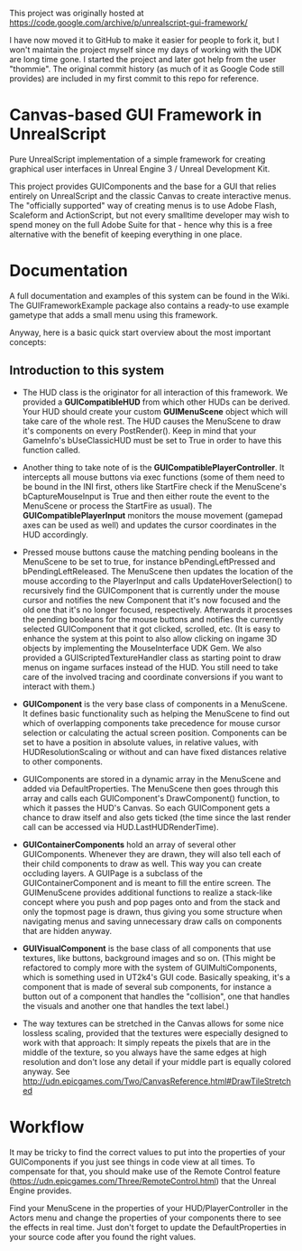This project was originally hosted at https://code.google.com/archive/p/unrealscript-gui-framework/

I have now moved it to GitHub to make it easier for people to fork it, but I won't maintain the project myself since my days of working with the UDK are long time gone. I started the project and later got help from the user "thommie". The original commit history (as much of it as Google Code still provides) are included in my first commit to this repo for reference.

# Canvas-based GUI Framework in UnrealScript
Pure UnrealScript implementation of a simple framework for creating graphical user interfaces in Unreal Engine 3 / Unreal Development Kit.

This project provides GUIComponents and the base for a GUI that relies entirely on UnrealScript and the classic Canvas to create interactive menus. The "officially supported" way of creating menus is to use Adobe Flash, Scaleform and ActionScript, but not every smalltime developer may wish to spend money on the full Adobe Suite for that - hence why this is a free alternative with the benefit of keeping everything in one place.

# Documentation
A full documentation and examples of this system can be found in the Wiki. The GUIFrameworkExample package also contains a ready-to use example gametype that adds a small menu using this framework.

Anyway, here is a basic quick start overview about the most important concepts:

## Introduction to this system

- The HUD class is the originator for all interaction of this framework. We provided a **GUICompatibleHUD** from which other HUDs can be derived. Your HUD should create your custom **GUIMenuScene** object which will take care of the whole rest. The HUD causes the MenuScene to draw it's components on every PostRender(). Keep in mind that your GameInfo's bUseClassicHUD must be set to True in order to have this function called.

- Another thing to take note of is the **GUICompatiblePlayerController**. It intercepts all mouse buttons via exec functions (some of them need to be bound in the INI first, others like StartFire check if the MenuScene's bCaptureMouseInput is True and then either route the event to the MenuScene or process the StartFire as usual). The **GUICompatiblePlayerInput** monitors the mouse movement (gamepad axes can be used as well) and updates the cursor coordinates in the HUD accordingly.

- Pressed mouse buttons cause the matching pending booleans in the MenuScene to be set to true, for instance bPendingLeftPressed and bPendingLeftReleased. The MenuScene then updates the location of the mouse according to the PlayerInput and calls UpdateHoverSelection() to recursively find the GUIComponent that is currently under the mouse cursor and notifies the new Component that it's now focused and the old one that it's no longer focused, respectively. Afterwards it processes the pending booleans for the mouse buttons and notifies the currently selected GUIComponent that it got clicked, scrolled, etc. (It is easy to enhance the system at this point to also allow clicking on ingame 3D objects by implementing the MouseInterface UDK Gem. We also provided a GUIScriptedTextureHandler class as starting point to draw menus on ingame surfaces instead of the HUD. You still need to take care of the involved tracing and coordinate conversions if you want to interact with them.)

- **GUIComponent** is the very base class of components in a MenuScene. It defines basic functionality such as helping the MenuScene to find out which of overlapping components take precedence for mouse cursor selection or calculating the actual screen position. Components can be set to have a position in absolute values, in relative values, with HUDResolutionScaling or without and can have fixed distances relative to other components.

- GUIComponents are stored in a dynamic array in the MenuScene and added via DefaultProperties. The MenuScene then goes through this array and calls each GUIComponent's DrawComponent() function, to which it passes the HUD's Canvas. So each GUIComponent gets a chance to draw itself and also gets ticked (the time since the last render call can be accessed via HUD.LastHUDRenderTime).

- **GUIContainerComponents** hold an array of several other GUIComponents. Whenever they are drawn, they will also tell each of their child components to draw as well. This way you can create occluding layers. A GUIPage is a subclass of the GUIContainerComponent and is meant to fill the entire screen. The GUIMenuScene provides additional functions to realize a stack-like concept where you push and pop pages onto and from the stack and only the topmost page is drawn, thus giving you some structure when navigating menus and saving unnecessary draw calls on components that are hidden anyway.

- **GUIVisualComponent** is the base class of all components that use textures, like buttons, background images and so on. (This might be refactored to comply more with the system of GUIMultiComponents, which is something used in UT2k4's GUI code. Basically speaking, it's a component that is made of several sub components, for instance a button out of a component that handles the "collision", one that handles the visuals and another one that handles the text label.)

- The way textures can be stretched in the Canvas allows for some nice lossless scaling, provided that the textures were especially designed to work with that approach: It simply repeats the pixels that are in the middle of the texture, so you always have the same edges at high resolution and don't lose any detail if your middle part is equally colored anyway. See http://udn.epicgames.com/Two/CanvasReference.html#DrawTileStretched


# Workflow
It may be tricky to find the correct values to put into the properties of your GUIComponents if you just see things in code view at all times. To compensate for that, you should make use of the Remote Control feature (https://udn.epicgames.com/Three/RemoteControl.html) that the Unreal Engine provides.

Find your MenuScene in the properties of your HUD/PlayerController in the Actors menu and change the properties of your components there to see the effects in real time. Just don't forget to update the DefaultProperties in your source code after you found the right values.
